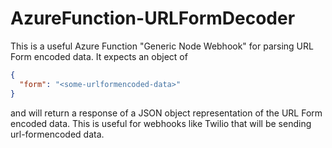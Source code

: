 # AzureFunction-URLFormDecoder

This is a useful Azure Function "Generic Node Webhook" for parsing URL Form encoded data.  It expects an object of

``` json
{
  "form": "<some-urlformencoded-data>"
}
```

and will return a response of a JSON object representation of the URL Form encoded data.  This is useful for webhooks like Twilio that will be sending url-formencoded data.
